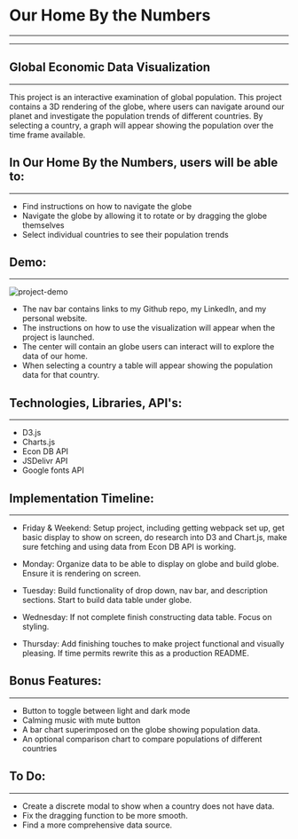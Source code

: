 # Our Home By the Numbers
---
---



Global Economic Data Visualization
---
---

This project is an interactive examination of global population.
This project contains a 3D rendering of the globe, where users can navigate around our planet
and investigate the population trends of different countries.
By selecting a country, a graph will appear showing the population over the time frame available.



In Our Home By the Numbers, users will be able to:
---
---

* Find instructions on how to navigate the globe
* Navigate the globe by allowing it to rotate or by dragging the globe themselves
* Select individual countries to see their population trends



Demo:
---
---
![project-demo](https://user-images.githubusercontent.com/65626651/186016582-7ddfab1d-1d58-4b2e-88c5-c1d6d6cf3e11.gif)


* The nav bar contains links to my Github repo, my LinkedIn, and my personal website.
* The instructions on how to use the visualization will appear when the project is launched.
* The center will contain an globe users can interact will to explore the data of our home.
* When selecting a country a table will appear showing the population data for that country.


Technologies, Libraries, API's:
---
---

* D3.js
* Charts.js
* Econ DB API
* JSDelivr API
* Google fonts API



Implementation Timeline:
---
---

* Friday & Weekend: Setup project, including getting webpack set up, get basic display to show
    on screen, do research into D3 and Chart.js, make sure fetching and using data from 
    Econ DB API is working.

* Monday: Organize data to be able to display on globe and build globe. Ensure it is rendering
    on screen.

* Tuesday: Build functionality of drop down, nav bar, and description sections. Start to build
    data table under globe.

* Wednesday: If not complete finish constructing data table. Focus on styling.

* Thursday: Add finishing touches to make project functional and visually pleasing. If time
    permits rewrite this as a production README.


Bonus Features:
---
---

* Button to toggle between light and dark mode
* Calming music with mute button
* A bar chart superimposed on the globe showing population data.
* An optional comparison chart to compare populations of different countries


To Do:
---
---

* Create a discrete modal to show when a country does not have data.
* Fix the dragging function to be more smooth.
* Find a more comprehensive data source.

